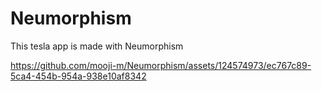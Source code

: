 # Neumorphism
This tesla app is made with Neumorphism 

https://github.com/mooji-m/Neumorphism/assets/124574973/ec767c89-5ca4-454b-954a-938e10af8342
